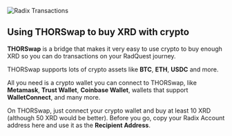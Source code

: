 ![Radix Transactions](/quests-images/key/3-KeyImage_BuyingXRD_Thorswap.webp)

## Using THORSwap to buy XRD with crypto

**THORSwap** is a bridge that makes it very easy to use crypto to buy enough XRD so you can do transactions on your RadQuest journey.

THORSwap supports lots of crypto assets like **BTC**, **ETH**, **USDC** and more.

All you need is a crypto wallet you can connect to THORSwap, like **Metamask**, **Trust Wallet**, **Coinbase Wallet**, wallets that support **WalletConnect**, and many more.

On THORSwap, just connect your crypto wallet and buy at least 10 XRD (although 50 XRD would be better). Before you go, copy your Radix Account address here and use it as the **Recipient Address**.
